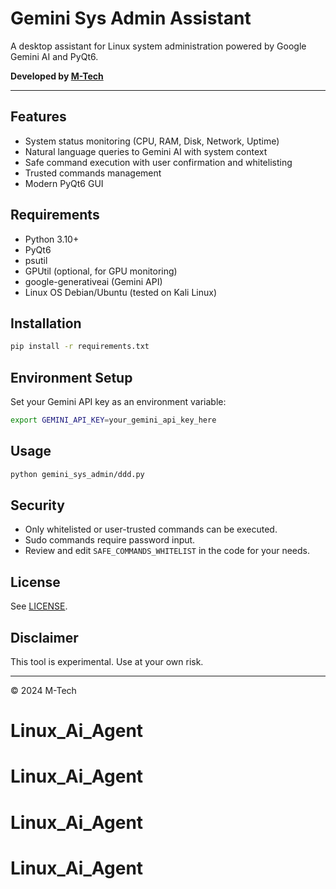 # Gemini Sys Admin Assistant

A desktop assistant for Linux system administration powered by Google Gemini AI and PyQt6.

**Developed by [M-Tech](https://github.com/)**

---

## Features

- System status monitoring (CPU, RAM, Disk, Network, Uptime)
- Natural language queries to Gemini AI with system context
- Safe command execution with user confirmation and whitelisting
- Trusted commands management
- Modern PyQt6 GUI

## Requirements

- Python 3.10+
- PyQt6
- psutil
- GPUtil (optional, for GPU monitoring)
- google-generativeai (Gemini API)
- Linux OS Debian/Ubuntu (tested on Kali Linux)

## Installation

```bash
pip install -r requirements.txt
```

## Environment Setup

Set your Gemini API key as an environment variable:

```bash
export GEMINI_API_KEY=your_gemini_api_key_here
```

## Usage

```bash
python gemini_sys_admin/ddd.py
```

## Security

- Only whitelisted or user-trusted commands can be executed.
- Sudo commands require password input.
- Review and edit `SAFE_COMMANDS_WHITELIST` in the code for your needs.

## License

See [LICENSE](LICENSE).

## Disclaimer

This tool is experimental. Use at your own risk.

---

© 2024 M-Tech
# Linux_Ai_Agent
# Linux_Ai_Agent
# Linux_Ai_Agent
# Linux_Ai_Agent
